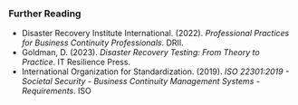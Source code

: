 
### Further Reading

- Disaster Recovery Institute International. (2022). *Professional Practices for Business Continuity Professionals*. DRII.
- Goldman, D. (2023). *Disaster Recovery Testing: From Theory to Practice*. IT Resilience Press.
- International Organization for Standardization. (2019). *ISO 22301:2019 - Societal Security - Business Continuity Management Systems - Requirements*. ISO

